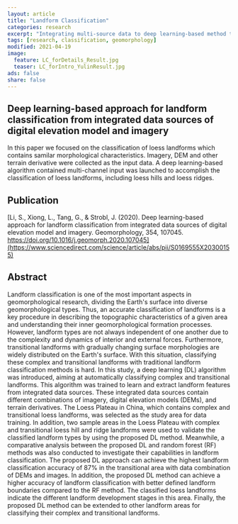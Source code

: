 ```yaml
---
layout: article
title: "Landform Classification"
categories: research
excerpt: "Integrating multi-source data to deep learning-based method to classify loess landforms"
tags: [research, classification, geomorphology]
modified: 2021-04-19
image:
  feature: LC_forDetails_Result.jpg
  teaser: LC_forIntro_YulinResult.jpg
ads: false
share: false
---
```




## Deep learning-based approach for landform classification from integrated data sources of digital elevation model and imagery

  In this paper we focused on the classification of loess landforms which contains samilar morphological characteristics. Imagery, DEM and other terrain derivative were collected as the input data. A deep learning-based algorithm contained multi-channel input was launched to accomplish the classification of loess landforms, including loess hills and loess ridges.
  
## Publication

  [Li, S., Xiong, L., Tang, G., & Strobl, J. (2020). Deep learning-based approach for landform classification from integrated data sources of digital elevation model and imagery. Geomorphology, 354, 107045. https://doi.org/10.1016/j.geomorph.2020.107045](https://www.sciencedirect.com/science/article/abs/pii/S0169555X20300155)

## Abstract

  Landform classification is one of the most important aspects in geomorphological research, dividing the Earth's surface into diverse geomorphological types. Thus, an accurate classification of landforms is a key procedure in describing the topographic characteristics of a given area and understanding their inner geomorphological formation processes. However, landform types are not always independent of one another due to the complexity and dynamics of interior and external forces. Furthermore, transitional landforms with gradually changing surface morphologies are widely distributed on the Earth's surface. With this situation, classifying these complex and transitional landforms with traditional landform classification methods is hard. In this study, a deep learning (DL) algorithm was introduced, aiming at automatically classifying complex and transitional landforms. This algorithm was trained to learn and extract landform features from integrated data sources. These integrated data sources contain different combinations of imagery, digital elevation models (DEMs), and terrain derivatives. The Loess Plateau in China, which contains complex and transitional loess landforms, was selected as the study area for data training. In addition, two sample areas in the Loess Plateau with complex and transitional loess hill and ridge landforms were used to validate the classified landform types by using the proposed DL method. Meanwhile, a comparative analysis between the proposed DL and random forest (RF) methods was also conducted to investigate their capabilities in landform classification. The proposed DL approach can achieve the highest landform classification accuracy of 87% in the transitional area with data combination of DEMs and images. In addition, the proposed DL method can achieve a higher accuracy of landform classification with better defined landform boundaries compared to the RF method. The classified loess landforms indicate the different landform development stages in this area. Finally, the proposed DL method can be extended to other landform areas for classifying their complex and transitional landforms.
